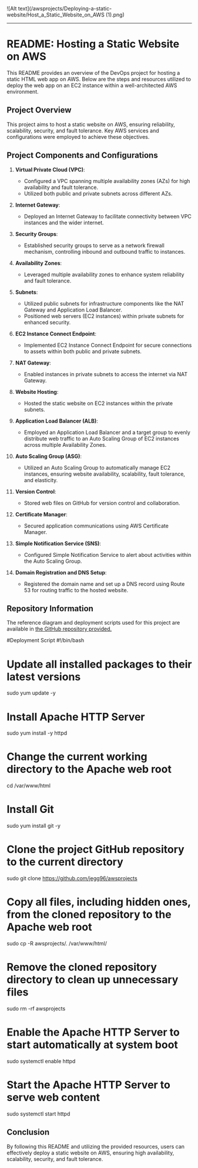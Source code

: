 ![Alt text](/awsprojects/Deploying-a-static-website/Host_a_Static_Website_on_AWS (1).png)


---

# README: Hosting a Static Website on AWS

This README provides an overview of the DevOps project for hosting a static HTML web app on AWS. Below are the steps and resources utilized to deploy the web app on an EC2 instance within a well-architected AWS environment.

## Project Overview
This project aims to host a static website on AWS, ensuring reliability, scalability, security, and fault tolerance. Key AWS services and configurations were employed to achieve these objectives.

## Project Components and Configurations

1. **Virtual Private Cloud (VPC)**:
   - Configured a VPC spanning multiple availability zones (AZs) for high availability and fault tolerance.
   - Utilized both public and private subnets across different AZs.

2. **Internet Gateway**:
   - Deployed an Internet Gateway to facilitate connectivity between VPC instances and the wider internet.

3. **Security Groups**:
   - Established security groups to serve as a network firewall mechanism, controlling inbound and outbound traffic to instances.

4. **Availability Zones**:
   - Leveraged multiple availability zones to enhance system reliability and fault tolerance.

5. **Subnets**:
   - Utilized public subnets for infrastructure components like the NAT Gateway and Application Load Balancer.
   - Positioned web servers (EC2 instances) within private subnets for enhanced security.

6. **EC2 Instance Connect Endpoint**:
   - Implemented EC2 Instance Connect Endpoint for secure connections to assets within both public and private subnets.

7. **NAT Gateway**:
   - Enabled instances in private subnets to access the internet via NAT Gateway.

8. **Website Hosting**:
   - Hosted the static website on EC2 instances within the private subnets.

9. **Application Load Balancer (ALB)**:
   - Employed an Application Load Balancer and a target group to evenly distribute web traffic to an Auto Scaling Group of EC2 instances across multiple Availability Zones.

10. **Auto Scaling Group (ASG)**:
    - Utilized an Auto Scaling Group to automatically manage EC2 instances, ensuring website availability, scalability, fault tolerance, and elasticity.

11. **Version Control**:
    - Stored web files on GitHub for version control and collaboration.

12. **Certificate Manager**:
    - Secured application communications using AWS Certificate Manager.

13. **Simple Notification Service (SNS)**:
    - Configured Simple Notification Service to alert about activities within the Auto Scaling Group.

14. **Domain Registration and DNS Setup**:
    - Registered the domain name and set up a DNS record using Route 53 for routing traffic to the hosted website.

## Repository Information
The reference diagram and deployment scripts used for this project are available in [the GitHub repository provided.](https://github.com/jegg96/awsprojects)

#Deployment Script
#!/bin/bash

# Update all installed packages to their latest versions
sudo yum update -y

# Install Apache HTTP Server
sudo yum install -y httpd

# Change the current working directory to the Apache web root
cd /var/www/html

# Install Git
sudo yum install git -y

# Clone the project GitHub repository to the current directory
sudo git clone https://github.com/jegg96/awsprojects

# Copy all files, including hidden ones, from the cloned repository to the Apache web root
sudo cp -R awsprojects/. /var/www/html/

# Remove the cloned repository directory to clean up unnecessary files
sudo rm -rf awsprojects

# Enable the Apache HTTP Server to start automatically at system boot
sudo systemctl enable httpd 

# Start the Apache HTTP Server to serve web content
sudo systemctl start httpd

## Conclusion
By following this README and utilizing the provided resources, users can effectively deploy a static website on AWS, ensuring high availability, scalability, security, and fault tolerance.
